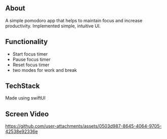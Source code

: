 ## About

A simple pomodoro app that helps to maintain focus and increase productivity. Implemented simple, intuitive UI. 

## Functionality

- Start focus timer
- Pause focus timer
- Reset focus timer
- two modes for work and break

## TechStack

Made using swiftUI

## Screen Video

https://github.com/user-attachments/assets/0503d987-8645-4064-9705-42538e92336e

